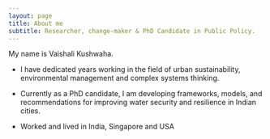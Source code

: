 ```yaml
---
layout: page
title: About me
subtitle: Researcher, change-maker & PhD Candidate in Public Policy.
---
```


My name is Vaishali Kushwaha.

- I have dedicated years working in the field of urban sustainability, environmental management and complex systems thinking.

- Currently as a PhD candidate, I am developing frameworks, models, and recommendations for improving water security and resilience in Indian cities.

- Worked and lived in India, Singapore and USA

